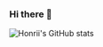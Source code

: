 ### Hi there 👋
  ![Honrii's GitHub stats](https://github-readme-stats.vercel.app/api?username=honrii&show_icons=true&count_private=true)
